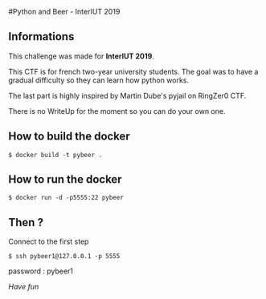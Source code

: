 #Python and Beer - InterIUT 2019

## Informations

This challenge was made for **InterIUT 2019**.

This CTF is for french two-year university students.
The goal was to have a gradual difficulty so they can learn how python works.

The last part is highly inspired by Martin Dube's pyjail on RingZer0 CTF.


There is no WriteUp for the moment so you can do your own one.


## How to build the docker

`$ docker build -t pybeer .`

## How to run the docker

`$ docker run -d -p5555:22 pybeer`


## Then ?

Connect to the first step

`$ ssh pybeer1@127.0.0.1 -p 5555`

password : pybeer1


*Have fun*

